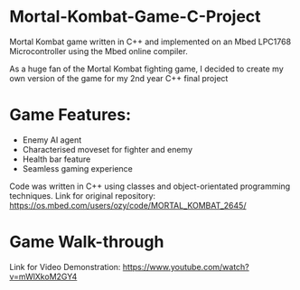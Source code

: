 # Mortal-Kombat-Game-C-Project
Mortal Kombat game written in C++ and implemented on an Mbed LPC1768 Microcontroller using the Mbed online compiler.

As a huge fan of the Mortal Kombat fighting game, I decided to create my own version of the game for my 2nd year C++ final project
# Game Features:
- Enemy AI agent
- Characterised moveset for fighter and enemy
- Health bar feature
- Seamless gaming experience

Code was written in C++ using classes and object-orientated programming techniques. Link for original repository: https://os.mbed.com/users/ozy/code/MORTAL_KOMBAT_2645/

# Game Walk-through
Link for Video Demonstration: https://www.youtube.com/watch?v=mWlXkoM2GY4 
